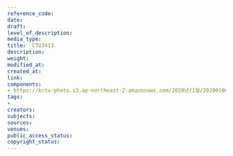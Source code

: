 ```yaml
---
reference_code: 
date: 
draft: 
level_of_description: 
media_type: 
title: _CTU3413
description: 
weight: 
modified_at: 
created_at: 
link: 
components:
- https://kctu-photo.s3.ap-northeast-2.amazonaws.com/2020년/1월/20200106_마사회+고+문중원+기수+죽음의+진상규명과+책임자+처벌+위한+시민대책위원회+청와대+상여+행진/_CTU3413.jpg
tags:
- 
creators: 
subjects: 
sources: 
venues: 
public_access_status: 
copyright_status: 
---
```

